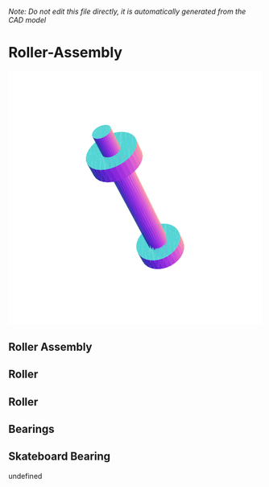 ###### Note: Do not edit this file directly, it is automatically generated from the CAD model

# Roller-Assembly

![](/project.svg)

## Roller Assembly


## Roller


## Roller


## Bearings


## Skateboard Bearing


undefined



